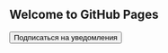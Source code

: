 ## Welcome to GitHub Pages

<script src="https://pxl.altcraft.denis-kolesnik.lan/ak_container.js?id=AAAA_02fOV0:APA91bF7oThHQ-af_FVYR6zyfozQV8e0jXaPHdDO4Zzj9m7kpi9vkWXpE_zok5aXbA1ZBnL_MXRwVD643Ytgtmql_J-hzKLi4V_PmeyqKTwJoa65Gfb8PYKO51NMDv4NMx4obE00AsMB" ></script>

<button id="init_sub">Подписаться на уведомления</button>
 
<script>
    document.getElementById('init_sub').addEventListener('click', function() { // По клику на кнопку..
    try {
        var akPush = new AKPush();
        akPush.initSubscription() // ..показать форму подписки
        }
    catch (e) {
        console.log(e); // Или записать ошибку в консоль браузера
        }
    });
</script>
